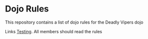 Dojo Rules
==========

This repository contains a list of dojo rules for the Deadly Vipers dojo

Links [Testing](https://github.com/deadlyvipers).
All members should read the rules
